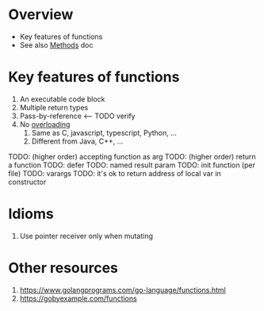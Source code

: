 # Overview
- Key features of functions
- See also [Methods](./methods.md) doc


# Key features of functions
1. An executable code block
1. Multiple return types
1. Pass-by-reference  <-- TODO verify
1. No [overloading](https://www.w3schools.com/java/java_methods_overloading.asp)
    1. Same as C, javascript, typescript, Python, ...
    1. Different from Java, C++, ...


TODO: (higher order) accepting function as arg
TODO: (higher order) return a function
TODO: defer
TODO: named result param
TODO: init function (per file)
TODO: varargs
TODO: it's ok to return address of local var in constructor


# Idioms
1. Use pointer receiver only when mutating


# Other resources
1. https://www.golangprograms.com/go-language/functions.html
1. https://gobyexample.com/functions
